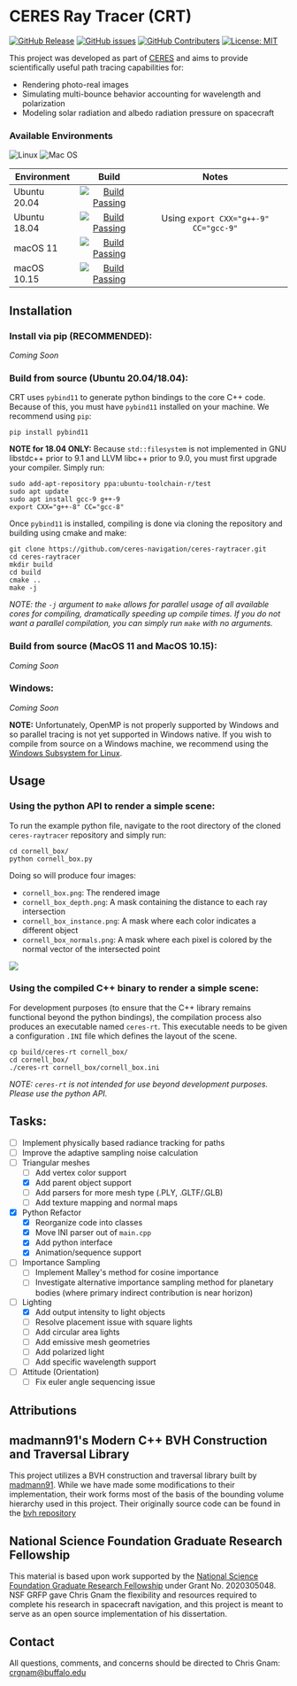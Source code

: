 # CERES Ray Tracer (CRT)
[![GitHub Release](https://img.shields.io/github/v/release/ceres-navigation/ceres-raytracer?include_prereleases)](https://github.com/ceres-navigation/ceres-pathtracer/releases)
[![GitHub issues](https://img.shields.io/github/issues/ceres-navigation/ceres-raytracer)](https://github.com/ceres-navigation/ceres-pathtracer/issues)
[![GitHub Contributers](https://img.shields.io/github/contributors/ceres-navigation/ceres-raytracer)](https://github.com/ceres-navigation/ceres-raytracer/graphs/contributors)
[![License: MIT](https://img.shields.io/badge/License-MIT-yellow.svg)](https://opensource.org/licenses/MIT)


This project was developed as part of [CERES](https://ceresnavigation.org) and aims to provide scientifically useful path tracing capabilities for:
- Rendering photo-real images
- Simulating multi-bounce behavior accounting for wavelength and polarization
- Modeling solar radiation and albedo radiation pressure on spacecraft

### Available Environments
![Linux](https://img.shields.io/badge/Linux-FCC624?style=for-the-badge&logo=linux&logoColor=black)
![Mac OS](https://img.shields.io/badge/mac%20os-000000?style=for-the-badge&logo=macos&logoColor=F0F0F0)
<!-- ![Windows](https://img.shields.io/badge/Windows-0078D6?style=for-the-badge&logo=windows&logoColor=white) -->

| Environment   | Build         |  Notes  |
| ------------- |:-------------:| :-------:|
| Ubuntu 20.04  | [![Build Passing](https://github.com/ceres-navigation/ceres-raytracer/actions/workflows/cmake_ubuntu20.yml/badge.svg)](https://github.com/ceres-navigation/ceres-raytracer/actions) |   |
| Ubuntu 18.04  | [![Build Passing](https://github.com/ceres-navigation/ceres-raytracer/actions/workflows/cmake_ubuntu18.yml/badge.svg)](https://github.com/ceres-navigation/ceres-raytracer/actions) | Using `export CXX="g++-9" CC="gcc-9"` |
| macOS 11      | [![Build Passing](https://github.com/ceres-navigation/ceres-raytracer/actions/workflows/cmake_macos11.yml/badge.svg)](https://github.com/ceres-navigation/ceres-raytracer/actions) |  |
| macOS 10.15   | [![Build Passing](https://github.com/ceres-navigation/ceres-raytracer/actions/workflows/cmake_macos10.yml/badge.svg)](https://github.com/ceres-navigation/ceres-raytracer/actions) |  |


## Installation
### Install via pip (RECOMMENDED):
*Coming Soon*

### Build from source (Ubuntu 20.04/18.04):
CRT uses `pybind11` to generate python bindings to the core C++ code.  Because of this, you must have `pybind11` installed on your machine.  We recommend using `pip`:
```
pip install pybind11
```
**NOTE for 18.04 ONLY:** Because `std::filesystem` is not implemented in GNU libstdc++ prior to 9.1 and LLVM libc++ prior to 9.0, you must first upgrade your compiler.  Simply run:
```
sudo add-apt-repository ppa:ubuntu-toolchain-r/test
sudo apt update
sudo apt install gcc-9 g++-9
export CXX="g++-8" CC="gcc-8"
```

Once `pybind11` is installed, compiling is done via cloning the repository and building using cmake and make:
```
git clone https://github.com/ceres-navigation/ceres-raytracer.git
cd ceres-raytracer
mkdir build
cd build
cmake ..
make -j
```

*NOTE: the `-j` argument to `make` allows for parallel usage of all available cores for compiling, dramatically speeding up compile times.  If you do not want a parallel compilation, you can simply run `make` with no arguments.*

### Build from source (MacOS 11 and MacOS 10.15):
*Coming Soon*

### Windows:
*Coming Soon*

**NOTE:** Unfortunately, OpenMP is not properly supported by Windows and so parallel tracing is not yet supported in Windows native.  If you wish to compile from source on a Windows machine, we recommend using the [Windows Subsystem for Linux](https://docs.microsoft.com/en-us/windows/wsl/about).


## Usage
### Using the python API to render a simple scene:
To run the example python file, navigate to the root directory of the cloned `ceres-raytracer` repository and simply run: 
```
cd cornell_box/
python cornell_box.py
```

Doing so will produce four images:
- `cornell_box.png`: The rendered image
- `cornell_box_depth.png`: A mask containing the distance to each ray intersection
- `cornell_box_instance.png`: A mask where each color indicates a different object
- `cornell_box_normals.png`: A mask where each pixel is colored by the normal vector of the intersected point

![](cornell_box/data/cornell_output.png)

### Using the compiled C++ binary to render a simple scene:
For development purposes (to ensure that the C++ library remains functional beyond the python bindings), the compilation process also produces an executable named `ceres-rt`.  This executable needs to be given a configuration `.INI` file which defines the layout of the scene.
```
cp build/ceres-rt cornell_box/
cd cornell_box/
./ceres-rt cornell_box/cornell_box.ini
```

*NOTE: `ceres-rt` is not intended for use beyond development purposes.  Please use the python API.*


## Tasks:
- [ ] Implement physically based radiance tracking for paths
- [ ] Improve the adaptive sampling noise calculation
- [ ] Triangular meshes
  - [ ] Add vertex color support
  - [x] Add parent object support
  - [ ] Add parsers for more mesh type (.PLY, .GLTF/.GLB)
  - [ ] Add texture mapping and normal maps
- [x] Python Refactor
  - [x] Reorganize code into classes
  - [x] Move INI parser out of `main.cpp`
  - [x] Add python interface
  - [x] Animation/sequence support
- [ ] Importance Sampling
  - [ ] Implement Malley's method for cosine importance
  - [ ] Investigate alternative importance sampling method for planetary bodies (where primary indirect contribution is near horizon)
- [ ] Lighting
  - [x] Add output intensity to light objects
  - [ ] Resolve placement issue with square lights
  - [ ] Add circular area lights
  - [ ] Add emissive mesh geometries
  - [ ] Add polarized light
  - [ ] Add specific wavelength support
- [ ] Attitude (Orientation)
  - [ ] Fix euler angle sequencing issue

## Attributions
## madmann91's Modern C++ BVH Construction and Traversal Library
This project utilizes a BVH construction and traversal library built by [madmann91](https://github.com/madmann91).  While we have made some modifications to their implementation, their work forms most of the basis of the bounding volume hierarchy used in this project.  Their originally source code can be found in the [bvh repository](https://github.com/madmann91/bvh)


## National Science Foundation Graduate Research Fellowship
This material is based upon work supported by the [National Science Foundation Graduate Research Fellowship](https://www.nsfgrfp.org/) under Grant No. 2020305048.  NSF GRFP gave Chris Gnam the flexibility and resources required to complete his research in spacecraft navigation, and this project is meant to serve as an open source implementation of his dissertation.

## Contact
All questions, comments, and concerns should be directed to Chris Gnam: crgnam@buffalo.edu
